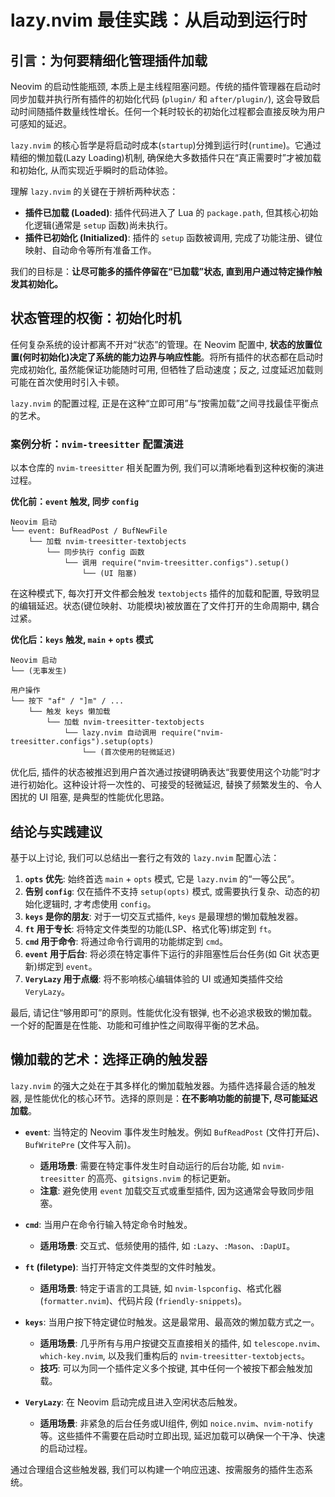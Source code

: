 # lazy.nvim 最佳实践：从启动到运行时

## 引言：为何要精细化管理插件加载

Neovim 的启动性能瓶颈, 本质上是主线程阻塞问题。传统的插件管理器在启动时同步加载并执行所有插件的初始化代码 (`plugin/` 和 `after/plugin/`), 这会导致启动时间随插件数量线性增长。任何一个耗时较长的初始化过程都会直接反映为用户可感知的延迟。

`lazy.nvim` 的核心哲学是将启动时成本(`startup`)分摊到运行时(`runtime`)。它通过精细的懒加载(Lazy Loading)机制, 确保绝大多数插件只在“真正需要时”才被加载和初始化, 从而实现近乎瞬时的启动体验。

理解 `lazy.nvim` 的关键在于辨析两种状态：

- **插件已加载 (Loaded)**: 插件代码进入了 Lua 的 `package.path`, 但其核心初始化逻辑(通常是 `setup` 函数)尚未执行。
- **插件已初始化 (Initialized)**: 插件的 `setup` 函数被调用, 完成了功能注册、键位映射、自动命令等所有准备工作。

我们的目标是：**让尽可能多的插件停留在“已加载”状态, 直到用户通过特定操作触发其初始化。**

## 状态管理的权衡：初始化时机

任何复杂系统的设计都离不开对“状态”的管理。在 Neovim 配置中, **状态的放置位置(何时初始化)决定了系统的能力边界与响应性能**。将所有插件的状态都在启动时完成初始化, 虽然能保证功能随时可用, 但牺牲了启动速度；反之, 过度延迟加载则可能在首次使用时引入卡顿。

`lazy.nvim` 的配置过程, 正是在这种“立即可用”与“按需加载”之间寻找最佳平衡点的艺术。

### 案例分析：`nvim-treesitter` 配置演进

以本仓库的 `nvim-treesitter` 相关配置为例, 我们可以清晰地看到这种权衡的演进过程。

**优化前：`event` 触发, 同步 `config`**

```ascii-tree
Neovim 启动
└── event: BufReadPost / BufNewFile
    └── 加载 nvim-treesitter-textobjects
        └── 同步执行 config 函数
            └── 调用 require("nvim-treesitter.configs").setup()
                └── (UI 阻塞)
```

在这种模式下, 每次打开文件都会触发 `textobjects` 插件的加载和配置, 导致明显的编辑延迟。状态(键位映射、功能模块)被放置在了文件打开的生命周期中, 耦合过紧。

**优化后：`keys` 触发, `main` + `opts` 模式**

```ascii-tree
Neovim 启动
└── (无事发生)

用户操作
└── 按下 "af" / "]m" / ...
    └── 触发 keys 懒加载
        └── 加载 nvim-treesitter-textobjects
            └── lazy.nvim 自动调用 require("nvim-treesitter.configs").setup(opts)
                └── (首次使用的轻微延迟)
```

优化后, 插件的状态被推迟到用户首次通过按键明确表达“我要使用这个功能”时才进行初始化。这种设计将一次性的、可接受的轻微延迟, 替换了频繁发生的、令人困扰的 UI 阻塞, 是典型的性能优化思路。

## 结论与实践建议

基于以上讨论, 我们可以总结出一套行之有效的 `lazy.nvim` 配置心法：

1. **`opts` 优先**: 始终首选 `main` + `opts` 模式, 它是 `lazy.nvim` 的“一等公民”。
2. **告别 `config`**: 仅在插件不支持 `setup(opts)` 模式, 或需要执行复杂、动态的初始化逻辑时, 才考虑使用 `config`。
3. **`keys` 是你的朋友**: 对于一切交互式插件, `keys` 是最理想的懒加载触发器。
4. **`ft` 用于专长**: 将特定文件类型的功能(LSP、格式化等)绑定到 `ft`。
5. **`cmd` 用于命令**: 将通过命令行调用的功能绑定到 `cmd`。
6. **`event` 用于后台**: 将必须在特定事件下运行的非阻塞性后台任务(如 Git 状态更新)绑定到 `event`。
7. **`VeryLazy` 用于点缀**: 将不影响核心编辑体验的 UI 或通知类插件交给 `VeryLazy`。

最后, 请记住“够用即可”的原则。性能优化没有银弹, 也不必追求极致的懒加载。一个好的配置是在性能、功能和可维护性之间取得平衡的艺术品。

## 懒加载的艺术：选择正确的触发器

`lazy.nvim` 的强大之处在于其多样化的懒加载触发器。为插件选择最合适的触发器, 是性能优化的核心环节。选择的原则是：**在不影响功能的前提下, 尽可能延迟加载**。

- **`event`**: 当特定的 Neovim 事件发生时触发。例如 `BufReadPost` (文件打开后)、`BufWritePre` (文件写入前)。
    - **适用场景**: 需要在特定事件发生时自动运行的后台功能, 如 `nvim-treesitter` 的高亮、`gitsigns.nvim` 的标记更新。
    - **注意**: 避免使用 `event` 加载交互式或重型插件, 因为这通常会导致同步阻塞。

- **`cmd`**: 当用户在命令行输入特定命令时触发。
    - **适用场景**: 交互式、低频使用的插件, 如 `:Lazy`、`:Mason`、`:DapUI`。

- **`ft` (filetype)**: 当打开特定文件类型的文件时触发。
    - **适用场景**: 特定于语言的工具链, 如 `nvim-lspconfig`、格式化器 (`formatter.nvim`)、代码片段 (`friendly-snippets`)。

- **`keys`**: 当用户按下特定键位时触发。这是最常用、最高效的懒加载方式之一。
    - **适用场景**: 几乎所有与用户按键交互直接相关的插件, 如 `telescope.nvim`、`which-key.nvim`, 以及我们重构后的 `nvim-treesitter-textobjects`。
    - **技巧**: 可以为同一个插件定义多个按键, 其中任何一个被按下都会触发加载。

- **`VeryLazy`**: 在 Neovim 启动完成且进入空闲状态后触发。
    - **适用场景**: 非紧急的后台任务或UI组件, 例如 `noice.nvim`、`nvim-notify` 等。这些插件不需要在启动时立即出现, 延迟加载可以确保一个干净、快速的启动过程。

通过合理组合这些触发器, 我们可以构建一个响应迅速、按需服务的插件生态系统。
